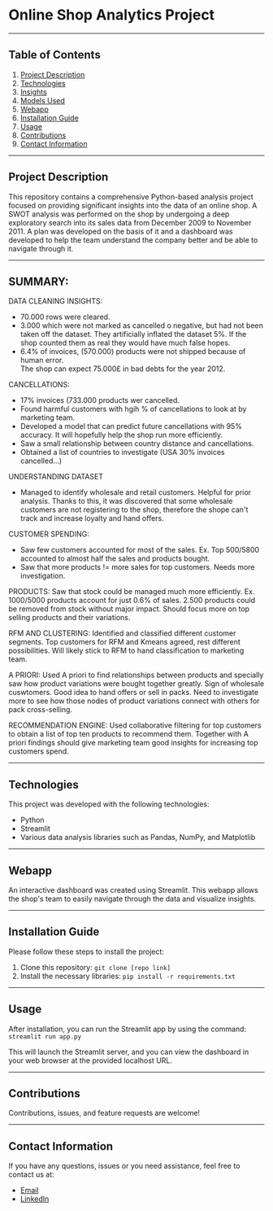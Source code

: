 # Online Shop Analytics Project

---

## Table of Contents
1. [Project Description](#project-description)
2. [Technologies](#technologies)
3. [Insights](#insights)
4. [Models Used](#models-used)
5. [Webapp](#webapp)
6. [Installation Guide](#installation-guide)
7. [Usage](#usage)
8. [Contributions](#contributions)
9. [Contact Information](#contact-information)

---

## Project Description
This repository contains a comprehensive Python-based analysis project focused on providing significant insights into the data of an online shop. A SWOT analysis was performed on the shop by undergoing a deep exploratory search into its sales data from December 2009 to November 2011.
A plan was developed on the basis of it and a dashboard was developed to help the team understand the company better and be able to navigate through it. 

---

## SUMMARY:
DATA CLEANING INSIGHTS:   
* 70.000 rows were cleared.  
* 3.000 which were not marked as cancelled o negative, but had not been taken off the dataset. They artificially inflated the dataset 5%. If the shop counted them as real they would have much false hopes.   
* 6.4% of invoices, (570.000) products were not shipped because of human error.   
The shop can expect 75.000£ in bad debts for the year 2012.   

CANCELLATIONS:
- 17% invoices (733.000 products wer cancelled.
- Found harmful customers with hgih % of cancellations to look at by marketing team.
- Developed a model that can predict future cancellations with 95% accuracy. It will hopefully help the shop run more efficiently.
- Saw a small relationship between country distance and cancellations.
- Obtained a list of countries to investigate (USA 30% invoices cancelled...)

UNDERSTANDING DATASET
+ Managed to identify wholesale and retail customers. Helpful for prior analysis.
Thanks to this, it was discovered that some wholesale customers are not registering to the shop, therefore the shope can't track and increase loyalty and hand offers.

CUSTOMER SPENDING:
+ Saw few customers accounted for most of the sales. Ex. Top 500/5800 accounted to almost half the sales and products bought.
+ Saw that more products != more sales for top customers. Needs more investigation.

PRODUCTS:
Saw that stock could be managed much more efficiently. Ex. 1000/5000 products account for just 0.6% of sales. 2.500 products could be removed from stock without major impact. Should focus more on top selling products and their variations.

RFM AND CLUSTERING:
Identified and classified different customer segments.
Top customers for RFM and Kmeans agreed, rest different possibilities.
Will likely stick to RFM to hand classification to marketing team.

A PRIORI:
Used A priori to find relationships between products and specially saw how product variations were bought together greatly. Sign of wholesale cuswtomers. Good idea to hand offers or sell in packs.
Need to investigate more to see how those nodes of product variations connect with others for pack cross-selling.

RECOMMENDATION ENGINE:
Used collaborative filtering for top customers to obtain a list of top ten products to recommend them.
Together with A priori findings should give marketing team good insights for increasing top customers spend.

---

## Technologies
This project was developed with the following technologies:
* Python
* Streamlit
* Various data analysis libraries such as Pandas, NumPy, and Matplotlib

---

## Webapp
An interactive dashboard was created using Streamlit. This webapp allows the shop's team to easily navigate through the data and visualize insights. 

---

## Installation Guide
Please follow these steps to install the project:

1. Clone this repository: `git clone [repo link]`
2. Install the necessary libraries: `pip install -r requirements.txt`

---

## Usage
After installation, you can run the Streamlit app by using the command: `streamlit run app.py`

This will launch the Streamlit server, and you can view the dashboard in your web browser at the provided localhost URL.

---

## Contributions
Contributions, issues, and feature requests are welcome! 

---

## Contact Information
If you have any questions, issues or you need assistance, feel free to contact us at:

* [Email](mailto:"luisalarconriva@gmail.com")
* [LinkedIn](https://www.linkedin.com/in/luis-alarc%C3%B3n-de-la-lastra-810113122/)
